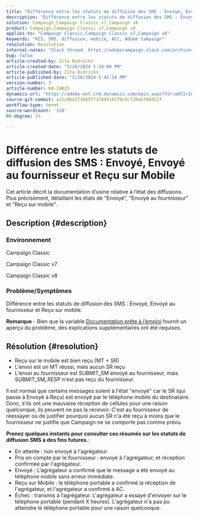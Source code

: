 ```yaml
---
title: "Différence entre les statuts de diffusion des SMS : Envoyé, Envoyé au fournisseur et Reçu sur mobile"
description: "Différence entre les statuts de diffusion des SMS : Envoyé, Envoyé au fournisseur et Reçu sur mobile"
solution: Campaign,Campaign Classic v7,Campaign v8
product: Campaign,Campaign Classic v7,Campaign v8
applies-to: "Campaign Classic,Campaign Classic v7,Campaign v8"
keywords: "KCS, SMS, diffusion, mobile, ACC, Adobe Campaign"
resolution: Resolution
internal-notes: "Slack thread: https://adobecampaign.slack.com/archives/C05C0R93W07/p1711386392282549      Internal Wiki from R&D: https://wiki.corp.adobe.com/pages/viewpage.action?spaceKey=neolane&title=SMS+connector+protocol+and+settings"
bug: false
article-created-by: Zita Rodricks
article-created-date: "5/28/2024 5:10:06 PM"
article-published-by: Zita Rodricks
article-published-date: "5/28/2024 5:45:14 PM"
version-number: 3
article-number: KA-24025
dynamics-url: "https://adobe-ent.crm.dynamics.com/main.aspx?forceUCI=1&pagetype=entityrecord&etn=knowledgearticle&id=fb6d7b1b-151d-ef11-840a-000d3a372703"
source-git-commit: a15c86e273605f71789416779cbc726ebf68952f
workflow-type: tm+mt
source-wordcount: '310'
ht-degree: 2%

---
```


# Différence entre les statuts de diffusion des SMS : Envoyé, Envoyé au fournisseur et Reçu sur Mobile


Cet article décrit la documentation d’usine relative à l’état des diffusions. Plus précisément, détaillant les états de &quot;Envoyé&quot;, &quot;Envoyé au fournisseur&quot; et &quot;Reçu sur mobile&quot;.





## Description {#description}


### Environnement

Campaign Classic

Campaign Classic v7

Campaign Classic v8

### Problème/Symptômes

Différence entre les statuts de diffusion des SMS : Envoyé, Envoyé au fournisseur et Reçu sur mobile.

<b>Remarque </b>- Bien que la variable [Documentation prête à l’emploi](https://experienceleague.adobe.com/en/docs/campaign-classic/using/sending-messages/monitoring-deliveries/delivery-statuses) fournit un aperçu du problème, des explications supplémentaires ont été requises.


## Résolution {#resolution}


- Reçu sur le mobile est bien reçu (MT + SR)
- L&#39;envoi est un MT réussi, mais aucun SR reçu
- L&#39;envoi au fournisseur est SUBMIT_SM envoyé au fournisseur, mais SUBMIT_SM_RESP n&#39;est pas reçu du fournisseur.


Il est normal que certains messages soient à l&#39;état &quot;envoyé&quot; car le SR (qui passe à Envoyé à Reçu) est envoyé par le téléphone mobile du destinataire. Donc, s&#39;ils ont une mauvaise réception de cellules pour une raison quelconque, ils peuvent ne pas la recevoir. C&#39;est au fournisseur de réessayer ou de justifier pourquoi aucun SR n&#39;a été reçu à moins que le fournisseur ne justifie que Campaign ne se comporte pas comme prévu.



<b>Prenez quelques instants pour consulter ces résumés sur les statuts de diffusion SMS à des fins futures.</b>:

- En attente : non envoyé à l&#39;agrégateur
- Pris en compte par le fournisseur : envoyé à l&#39;agrégateur, et réception confirmée par l&#39;agrégateur.
- Envoyé : L’agrégateur a confirmé que le message a été envoyé au téléphone mobile sans erreur immédiate.
- Reçu sur Mobile : le téléphone portable a confirmé la réception de l&#39;agrégateur, et l&#39;agrégateur a confirmé à AC.
- Échec : transmis à l’agrégateur. L&#39;agrégateur a essayé d&#39;envoyer sur le téléphone portable (pendant X heures). L&#39;agrégateur n&#39;a pas pu atteindre le téléphone portable pour une raison quelconque.


